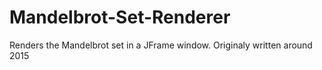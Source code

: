 # Mandelbrot-Set-Renderer

Renders the Mandelbrot set in a JFrame window.
Originaly written around 2015
